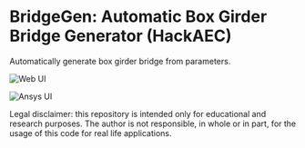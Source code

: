 # BridgeGen: Automatic Box Girder Bridge Generator (HackAEC)

Automatically generate box girder bridge from parameters.

![Web UI](https://drive.usercontent.google.com/download?id=1n3MVePcpqA_6IDG4ONIzR4vMcCWORCVE&export=view&authuser=0)

![Ansys UI](https://drive.usercontent.google.com/download?id=1sZPx4SqGn3sEdnFIkOeY-omJLcbOlIgS&export=view&authuser=0)

Legal disclaimer: this repository is intended only for educational and research purposes. The author is not responsible, in whole or in part, for the usage of this code for real life applications.
